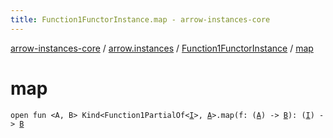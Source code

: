 ```yaml
---
title: Function1FunctorInstance.map - arrow-instances-core
---
```


[arrow-instances-core](../../index.html) / [arrow.instances](../index.html) / [Function1FunctorInstance](index.html) / [map](./map.html)

# map

`open fun <A, B> Kind<Function1PartialOf<`[`I`](index.html#I)`>, `[`A`](map.html#A)`>.map(f: (`[`A`](map.html#A)`) -> `[`B`](map.html#B)`): (`[`I`](index.html#I)`) -> `[`B`](map.html#B)